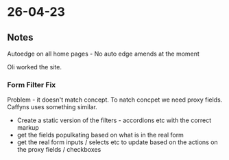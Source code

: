 # 26-04-23

## Notes
Autoedge on all home pages -
No auto edge amends at the moment

Oli worked the site.

### Form Filter Fix

Problem - it doesn't match concept. To natch concpet we need proxy fields.
Caffyns uses something similar.

- Create a static version of the filters - accordions etc with the correct markup
- get the fields populkating based on what is in the real form
- get the real form inputs / selects etc to update based on the actions on the proxy fields / checkboxes

